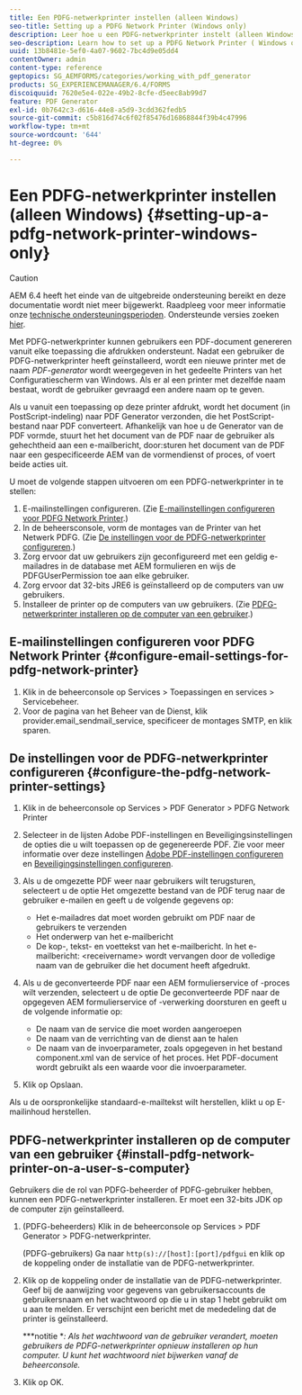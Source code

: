 ```yaml
---
title: Een PDFG-netwerkprinter instellen (alleen Windows)
seo-title: Setting up a PDFG Network Printer (Windows only)
description: Leer hoe u een PDFG-netwerkprinter instelt (alleen Windows)
seo-description: Learn how to set up a PDFG Network Printer ( Windows only )
uuid: 13b8481e-5ef0-4a07-9602-7bc4d9e05dd4
contentOwner: admin
content-type: reference
geptopics: SG_AEMFORMS/categories/working_with_pdf_generator
products: SG_EXPERIENCEMANAGER/6.4/FORMS
discoiquuid: 7620e5e4-022e-49b2-8cfe-d5eec8ab99d7
feature: PDF Generator
exl-id: 0b7642c3-d616-44e8-a5d9-3cdd362fedb5
source-git-commit: c5b816d74c6f02f85476d16868844f39b4c47996
workflow-type: tm+mt
source-wordcount: '644'
ht-degree: 0%

---
```


# Een PDFG-netwerkprinter instellen (alleen Windows) {#setting-up-a-pdfg-network-printer-windows-only}

>[!CAUTION]
>
>AEM 6.4 heeft het einde van de uitgebreide ondersteuning bereikt en deze documentatie wordt niet meer bijgewerkt. Raadpleeg voor meer informatie onze [technische ondersteuningsperioden](https://helpx.adobe.com/support/programs/eol-matrix.html). Ondersteunde versies zoeken [hier](https://experienceleague.adobe.com/docs/).

Met PDFG-netwerkprinter kunnen gebruikers een PDF-document genereren vanuit elke toepassing die afdrukken ondersteunt. Nadat een gebruiker de PDFG-netwerkprinter heeft geïnstalleerd, wordt een nieuwe printer met de naam *PDF-generator* wordt weergegeven in het gedeelte Printers van het Configuratiescherm van Windows. Als er al een printer met dezelfde naam bestaat, wordt de gebruiker gevraagd een andere naam op te geven.

Als u vanuit een toepassing op deze printer afdrukt, wordt het document (in PostScript-indeling) naar PDF Generator verzonden, die het PostScript-bestand naar PDF converteert. Afhankelijk van hoe u de Generator van de PDF vormde, stuurt het het document van de PDF naar de gebruiker als gehechtheid aan een e-mailbericht, door:sturen het document van de PDF naar een gespecificeerde AEM van de vormendienst of proces, of voert beide acties uit.

U moet de volgende stappen uitvoeren om een PDFG-netwerkprinter in te stellen:

1. E-mailinstellingen configureren. (Zie [E-mailinstellingen configureren voor PDFG Network Printer](setting-pdfg-network-printer-windows.md#configure-email-settings-for-pdfg-network-printer).)
1. In de beheersconsole, vorm de montages van de Printer van het Netwerk PDFG. (Zie [De instellingen voor de PDFG-netwerkprinter configureren](setting-pdfg-network-printer-windows.md#configure-the-pdfg-network-printer-settings).)
1. Zorg ervoor dat uw gebruikers zijn geconfigureerd met een geldig e-mailadres in de database met AEM formulieren en wijs de PDFGUserPermission toe aan elke gebruiker. <!-- Fix broken link See Setting up and organizing users -->
1. Zorg ervoor dat 32-bits JRE6 is geïnstalleerd op de computers van uw gebruikers.
1. Installeer de printer op de computers van uw gebruikers. (Zie [PDFG-netwerkprinter installeren op de computer van een gebruiker](setting-pdfg-network-printer-windows.md#install-pdfg-network-printer-on-a-user-s-computer).)

## E-mailinstellingen configureren voor PDFG Network Printer {#configure-email-settings-for-pdfg-network-printer}

1. Klik in de beheerconsole op Services > Toepassingen en services > Servicebeheer.
1. Voor de pagina van het Beheer van de Dienst, klik provider.email_sendmail_service, specificeer de montages SMTP, en klik sparen.

## De instellingen voor de PDFG-netwerkprinter configureren {#configure-the-pdfg-network-printer-settings}

1. Klik in de beheerconsole op Services > PDF Generator > PDFG Network Printer
1. Selecteer in de lijsten Adobe PDF-instellingen en Beveiligingsinstellingen de opties die u wilt toepassen op de gegenereerde PDF. Zie voor meer informatie over deze instellingen [Adobe PDF-instellingen configureren](/help/forms/using/admin-help/configuring-pdf-settings.md#configuring-adobe-pdf-settings) en [Beveiligingsinstellingen configureren](/help/forms/using/admin-help/configuring-security-settings.md#configuring-security-settings).
1. Als u de omgezette PDF weer naar gebruikers wilt terugsturen, selecteert u de optie Het omgezette bestand van de PDF terug naar de gebruiker e-mailen en geeft u de volgende gegevens op:

   * Het e-mailadres dat moet worden gebruikt om PDF naar de gebruikers te verzenden
   * Het onderwerp van het e-mailbericht
   * De kop-, tekst- en voettekst van het e-mailbericht. In het e-mailbericht: &lt;receivername> wordt vervangen door de volledige naam van de gebruiker die het document heeft afgedrukt.

1. Als u de geconverteerde PDF naar een AEM formulierservice of -proces wilt verzenden, selecteert u de optie De geconverteerde PDF naar de opgegeven AEM formulierservice of -verwerking doorsturen en geeft u de volgende informatie op:

   * De naam van de service die moet worden aangeroepen
   * De naam van de verrichting van de dienst aan te halen
   * De naam van de invoerparameter, zoals opgegeven in het bestand component.xml van de service of het proces. Het PDF-document wordt gebruikt als een waarde voor die invoerparameter.

1. Klik op Opslaan.

Als u de oorspronkelijke standaard-e-mailtekst wilt herstellen, klikt u op E-mailinhoud herstellen.

## PDFG-netwerkprinter installeren op de computer van een gebruiker {#install-pdfg-network-printer-on-a-user-s-computer}

Gebruikers die de rol van PDFG-beheerder of PDFG-gebruiker hebben, kunnen een PDFG-netwerkprinter installeren. Er moet een 32-bits JDK op de computer zijn geïnstalleerd.

1. (PDFG-beheerders) Klik in de beheerconsole op Services > PDF Generator > PDFG-netwerkprinter.

   (PDFG-gebruikers) Ga naar `http(s)://[host]:[port]/pdfgui` en klik op de koppeling onder de installatie van de PDFG-netwerkprinter.

1. Klik op de koppeling onder de installatie van de PDFG-netwerkprinter. Geef bij de aanwijzing voor gegevens van gebruikersaccounts de gebruikersnaam en het wachtwoord op die u in stap 1 hebt gebruikt om u aan te melden. Er verschijnt een bericht met de mededeling dat de printer is geïnstalleerd.

   ***notitie **: Als het wachtwoord van de gebruiker verandert, moeten gebruikers de PDFG-netwerkprinter opnieuw installeren op hun computer. U kunt het wachtwoord niet bijwerken vanaf de beheerconsole.*

1. Klik op OK.
